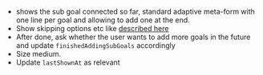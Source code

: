 - shows the sub goal connected so far, standard adaptive meta-form with one line per goal and allowing to add one at the end. 
- Show skipping options etc like [described here](docs/reference/tasks/extract-knowledge-from-resource.md)
- After done, ask whether the user wants to add more goals in the future and update `finishedAddingSubGoals` accordingly
- Size medium. 
- Update `lastShownAt` as relevant
